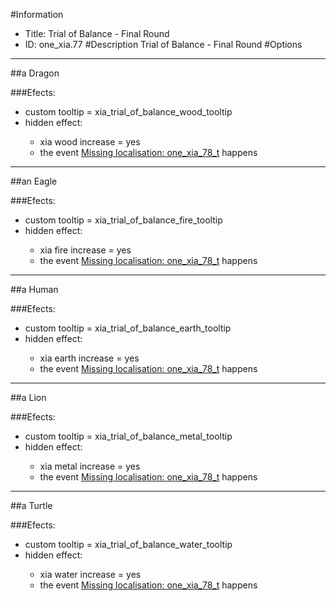 #Information
 - Title: Trial of Balance - Final Round
 - ID: one_xia.77
#Description
Trial of Balance - Final Round
#Options

___
##a Dragon

###Efects:<ul><li>custom tooltip = xia_trial_of_balance_wood_tooltip</li><li>hidden effect:</li><ul><li>xia wood increase = yes</li><li>the event [Missing localisation: one_xia_78_t](../events/missing_localisation_one_xia_78_t.md) happens</li></ul></ul>

___
##an Eagle

###Efects:<ul><li>custom tooltip = xia_trial_of_balance_fire_tooltip</li><li>hidden effect:</li><ul><li>xia fire increase = yes</li><li>the event [Missing localisation: one_xia_78_t](../events/missing_localisation_one_xia_78_t.md) happens</li></ul></ul>

___
##a Human

###Efects:<ul><li>custom tooltip = xia_trial_of_balance_earth_tooltip</li><li>hidden effect:</li><ul><li>xia earth increase = yes</li><li>the event [Missing localisation: one_xia_78_t](../events/missing_localisation_one_xia_78_t.md) happens</li></ul></ul>

___
##a Lion

###Efects:<ul><li>custom tooltip = xia_trial_of_balance_metal_tooltip</li><li>hidden effect:</li><ul><li>xia metal increase = yes</li><li>the event [Missing localisation: one_xia_78_t](../events/missing_localisation_one_xia_78_t.md) happens</li></ul></ul>

___
##a Turtle

###Efects:<ul><li>custom tooltip = xia_trial_of_balance_water_tooltip</li><li>hidden effect:</li><ul><li>xia water increase = yes</li><li>the event [Missing localisation: one_xia_78_t](../events/missing_localisation_one_xia_78_t.md) happens</li></ul></ul>
